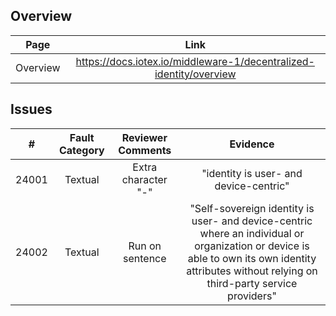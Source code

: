 ## Overview
| Page        | Link           |
| :-------------: | :-------------:  | 
| Overview | https://docs.iotex.io/middleware-1/decentralized-identity/overview |


## Issues
| #   | Fault Category | Reviewer Comments | Evidence |
| :--: | :--: | :--: | :--: |
| 24001 | Textual | Extra character "-" |  "identity is user- and device-centric" |
| 24002 | Textual | Run on sentence | "Self-sovereign identity is user- and device-centric where an individual or organization or device is able to own its own identity attributes without relying on third-party service providers" |